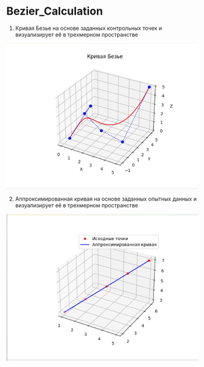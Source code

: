# Bezier_Calculation
 
1. Кривая Безье на основе заданных контрольных точек и визуализирует её в трехмерном пространстве


![img_bezier.png](resource/img_bezier.png)

2. Аппроксимированная кривая на основе заданных опытных данных и визуализирует её в трехмерном пространстве


![img_interpolation.png](resource/img_interpolation_polynominal.png)